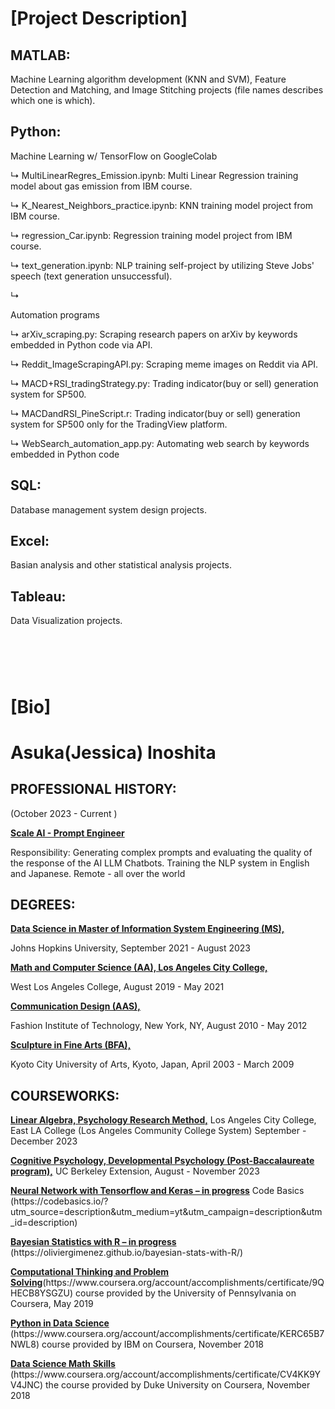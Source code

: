 <h1>[Project Description]</h1>
<h2>MATLAB:</h2>
<p>Machine Learning algorithm development (KNN and SVM), Feature Detection and Matching, and Image Stitching projects (file names describes which one is which).</p>

<h2>Python:</h2>
<p>Machine Learning w/ TensorFlow on GoogleColab</p>
<p>↳ MultiLinearRegres_Emission.ipynb: Multi Linear Regression training model about gas emission from IBM course.</p>
<p>↳ K_Nearest_Neighbors_practice.ipynb: KNN training model project from IBM course.</p>
<p>↳ regression_Car.ipynb: Regression training model project from IBM course.</p>
<p>↳ text_generation.ipynb: NLP training self-project by utilizing Steve Jobs' speech (text generation unsuccessful).</p>
<p>↳ </p>
<p>Automation programs</p>
<p>↳ arXiv_scraping.py: Scraping research papers on arXiv by keywords embedded in Python code via API.</p>
<p>↳ Reddit_ImageScrapingAPI.py: Scraping meme images on Reddit via API.</p>
<p>↳ MACD+RSI_tradingStrategy.py: Trading indicator(buy or sell) generation system for SP500.</p>
<p>↳ MACDandRSI_PineScript.r: Trading indicator(buy or sell) generation system for SP500 only for the TradingView platform.</p>
<p>↳ WebSearch_automation_app.py: Automating web search by keywords embedded in Python code</p>

<h2>SQL:</h2>
<p>Database management system design projects.</p>
<h2>Excel:</h2>
<p>Basian analysis and other statistical analysis projects.</p>

<h2>Tableau:</h2>
<p>Data Visualization projects.</p>






<h1>&nbsp; &nbsp; &nbsp;&nbsp;&nbsp;&nbsp; &nbsp; &nbsp;&nbsp;&nbsp<h1>
<h1>[Bio]</h1>
<h1>Asuka(Jessica) Inoshita</h1>
<h2>PROFESSIONAL HISTORY:</h2>
   <p>(October 2023 - Current )</p>
  <strong><u>Scale AI - Prompt Engineer</u></strong>
   <p>Responsibility: Generating complex prompts and evaluating the quality of the response of the AI LLM Chatbots. Training the NLP system in English and Japanese.
   Remote - all over the world </p>

<h2>DEGREES:</h2>
   <strong><u>Data Science in Master of Information System Engineering (MS), </u></strong> <p>Johns Hopkins University, September 2021 -  August 2023</p>
   <strong><u>Math and Computer Science (AA), Los Angeles City College,</u></strong> <p>West Los Angeles College, August 2019 - May 2021</p>
   <strong><u>Communication Design (AAS),</u></strong> <p>Fashion Institute of Technology, New York, NY, August 2010 - May 2012</p>
   <strong><u>Sculpture in Fine Arts (BFA),</u></strong> <p>Kyoto City University of Arts, Kyoto, Japan, April 2003 - March 2009</p>

<h2>COURSEWORKS:</h2>
   <p><strong><u>Linear Algebra, Psychology Research Method,</u></strong>
   Los Angeles City College, East LA College (Los Angeles Community College System)
   September - December 2023</p>
   <p><strong><u>Cognitive Psychology, Developmental Psychology (Post-Baccalaureate program),</u></strong> UC Berkeley Extension, August - November 2023</p>

   <p><strong><u>Neural Network with Tensorflow and Keras – in progress</u></strong>
   Code Basics (https://codebasics.io/?utm_source=description&utm_medium=yt&utm_campaign=description&utm_id=description)</p>

   <p><strong><u>Bayesian Statistics with R – in progress</u></strong>
   (https://oliviergimenez.github.io/bayesian-stats-with-R/)</p>

   <p><strong><u>Computational Thinking and Problem Solving</u></strong>(https://www.coursera.org/account/accomplishments/certificate/9QHECB8YSGZU) course provided by the University of Pennsylvania on Coursera, May 2019</p>
   <p><strong><u>Python in Data Science</u></strong> (https://www.coursera.org/account/accomplishments/certificate/KERC65B7NWL8) course provided by IBM on Coursera, November 2018</p>
   <p><strong><u>Data Science Math Skills</u></strong>
   (https://www.coursera.org/account/accomplishments/certificate/CV4KK9YV4JNC) the course provided by Duke University on Coursera, November 2018 </p>
